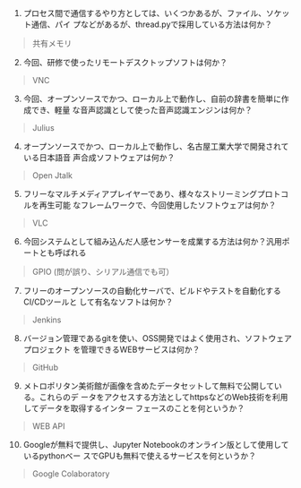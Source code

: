 1. プロセス間で通信するやり方としては、いくつかあるが、ファイル、ソケット通信、パイ
プなどがあるが、thread.pyで採用している方法は何か？
> 共有メモリ
2. 今回、研修で使ったリモートデスクトップソフトは何か？
> VNC
3. 今回、オープンソースでかつ、ローカル上で動作し、自前の辞書を簡単に作成でき、軽量
な音声認識として使った音声認識エンジンは何か？
> Julius
4. オープンソースでかつ、ローカル上で動作し、名古屋工業大学で開発されている日本語音
声合成ソフトウェアは何か？
> Open Jtalk
5. フリーなマルチメディアプレイヤーであり、様々なストリーミングプロトコルを再生可能
なフレームワークで、今回使用したソフトウェアは何か？
> VLC
6. 今回システムとして組み込んだ人感センサーを成業する方法は何か？汎用ポートとも呼ばれる
> GPIO (問が誤り、シリアル通信でも可）
7. フリーのオープンソースの自動化サーバで、ビルドやテストを自動化するCI/CDツールと
して有名なソフトは何か？
> Jenkins
8. バージョン管理であるgitを使い、OSS開発ではよく使用され、ソフトウェアプロジェクト
を管理できるWEBサービスは何か？
> GitHub
9. メトロポリタン美術館が画像を含めたデータセットして無料で公開している。これらのデ
ータをアクセスする方法としてhttpsなどのWeb技術を利用してデータを取得するインター
フェースのことを何というか？
> WEB API
10. Googleが無料で提供し、Jupyter Notebookのオンライン版として使用しているpythonベー
スでGPUも無料で使えるサービスを何というか？
> Google Colaboratory
